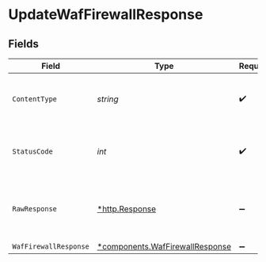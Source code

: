 # UpdateWafFirewallResponse


## Fields

| Field                                                                         | Type                                                                          | Required                                                                      | Description                                                                   |
| ----------------------------------------------------------------------------- | ----------------------------------------------------------------------------- | ----------------------------------------------------------------------------- | ----------------------------------------------------------------------------- |
| `ContentType`                                                                 | *string*                                                                      | :heavy_check_mark:                                                            | HTTP response content type for this operation                                 |
| `StatusCode`                                                                  | *int*                                                                         | :heavy_check_mark:                                                            | HTTP response status code for this operation                                  |
| `RawResponse`                                                                 | [*http.Response](https://pkg.go.dev/net/http#Response)                        | :heavy_minus_sign:                                                            | Raw HTTP response; suitable for custom response parsing                       |
| `WafFirewallResponse`                                                         | [*components.WafFirewallResponse](../../models/shared/waffirewallresponse.md) | :heavy_minus_sign:                                                            | OK                                                                            |